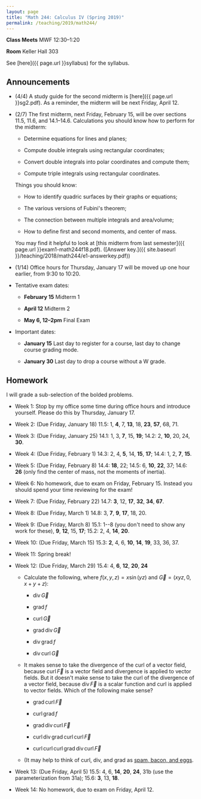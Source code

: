 ```yaml
---
layout: page
title: "Math 244: Calculus IV (Spring 2019)"
permalink: /teaching/2019/math244/
---
```


**Class Meets** MWF 12:30–1:20

**Room** Keller Hall 303

See [here]({{ page.url }}syllabus) for the syllabus.

Announcements
-------------

* (4/4) A study guide for the second midterm is [here]({{ page.url }}sg2.pdf). As a reminder, the midterm will be next Friday, April 12.

* (2/7) The first midterm, next Friday, February 15, will be over sections 11.5, 11.6, and 14.1–14.6. Calculations you should know how to perform for the midterm:

    * Determine equations for lines and planes;

    * Compute double integrals using rectangular coordinates;

    * Convert double integrals into polar coordinates and compute them;

    * Compute triple integrals using rectangular coordinates.

    Things you should know:

    * How to identify quadric surfaces by their graphs or equations;

    * The various versions of Fubini's theorem;

    * The connection between multiple integrals and area/volume;

    * How to define first and second moments, and center of mass.

    You may find it helpful to look at [this midterm from last semester]({{ page.url }}exam1-math244f18.pdf). ([Answer key.]({{ site.baseurl }}/teaching/2018/math244/e1-answerkey.pdf))

* (1/14) Office hours for Thursday, January 17 will be moved up one hour earlier, from 9:30 to 10:20.

* Tentative exam dates:

    * **February 15** Midterm 1

    * **April 12** Midterm 2

    * **May 6, 12–2pm** Final Exam

* Important dates:

    * **January 15** Last day to register for a course, last day to change course grading mode.

    * **January 30** Last day to drop a course without a W grade.

Homework
--------

I will grade a sub-selection of the bolded problems.

* Week 1: Stop by my office some time during office hours and introduce yourself. Please do this by Thursday, January 17.

* Week 2: (Due Friday, January 18) 11.5: 1, **4**, 7, **13**, 18, **23**, **57**, 68, 71.

* Week 3: (Due Friday, January 25) 14.1: 1, 3, **7**, 15, **19**; 14.2: 2, **10**, 20, 24, **30**.

* Week 4: (Due Friday, February 1) 14.3: 2, 4, **5**, 14, **15**, **17**; 14.4: 1, 2, **7**, **15**.

* Week 5: (Due Friday, February 8) 14.4: **18**, 22; 14.5: 6, **10**, **22**, 37; 14.6: **26** (only find the center of mass, not the moments of inertia).

* Week 6: No homework, due to exam on Friday, February 15. Instead you should spend your time reviewing for the exam!

* Week 7: (Due Friday, February 22) 14.7: **3**, 12, **17**, **32**, **34**, **67**.

* Week 8: (Due Friday, March 1) 14.8: 3, **7**, **9**, **17**, 18, 20.

* Week 9: (Due Friday, March 8) 15.1: 1--8 (you don't need to show any work for these), **9**, **12**, 15, **17**; 15.2: 2, 4, **14**, **20**.

* Week 10: (Due Friday, March 15) 15.3: **2**, 4, 6, **10**, **14**, **19**, 33, 36, 37.

* Week 11: Spring break!

* Week 12: (Due Friday, March 29) 15.4: 4, **6**, **12**, **20**, **24**

    * Calculate the following, where $f(x,y,z) = x\sin(yz)$ and $\vec G = (xyz,0,x+y+z)$:
    
        * $\operatorname{div} \vec G$

        * $\operatorname{grad} f$

        * $\operatorname{curl} \vec G$

        * $\operatorname{grad} \operatorname{div} \vec G$

        * $\operatorname{div} \operatorname{grad} f$

        * $\operatorname{div} \operatorname{curl} \vec G$

    * It makes sense to take the divergence of the curl of a vector field, because $\operatorname{curl} \vec F$ is a vector field and divergence is applied to vector fields. But it doesn't make sense to take the curl of the divergence of a vector field, because $\operatorname{div} \vec F$ is a scalar function and curl is applied to vector fields. Which of the following make sense? 

        * $\operatorname{grad} \operatorname{curl} \vec F$

        * $\operatorname{curl} \operatorname{grad} f$

        * $\operatorname{grad} \operatorname{div} \operatorname{curl} \vec F$

        * $\operatorname{curl} \operatorname{div} \operatorname{grad} \operatorname{curl} \operatorname{curl} \vec F$

        * $\operatorname{curl} \operatorname{curl} \operatorname{curl} \operatorname{grad} \operatorname{div} \operatorname{curl} \vec F$

    * (It may help to think of curl, div, and grad as [spam, bacon, and eggs](https://www.youtube.com/watch?v=anwy2MPT5RE).

* Week 13: (Due Friday, April 5) 15.5: 4, 6, **14**, **20**, **24**, 31b (use the parameterization from 31a); 15.6: **3**, 13, **18**.

* Week 14: No homework, due to exam on Friday, April 12. 
